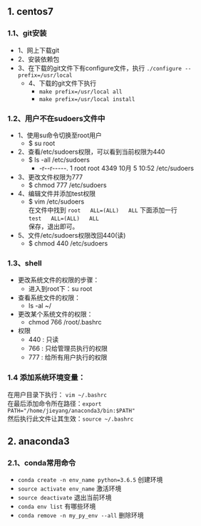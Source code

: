 ## 1. centos7
### 1.1、git安装
- 1、网上下载git
- 2、安装依赖包
- 3、在下载的git文件下有configure文件，执行 `./configure --prefix=/usr/local`
  - 4、下载的git文件下执行
    - `make prefix=/usr/local all`
    - `make prefix=/usr/local install`
  
### 1.2、用户不在sudoers文件中
- 1、使用su命令切换至root用户  
  - $ su root
- 2、查看/etc/sudoers权限，可以看到当前权限为440
  - $ ls -all /etc/sudoers
     - -r--r-----. 1 root root 4349 10月  5 10:52 /etc/sudoers
- 3、更改文件权限为777
  - $ chmod 777 /etc/sudoers
- 4、编辑文件并添加test权限
  - $ vim /etc/sudoers  
    在文件中找到 `root   ALL=(ALL)   ALL` 下面添加一行  
        `test   ALL=(ALL)   ALL`  
    保存，退出即可。
- 5、文件/etc/sudoers权限改回440(读)
  - $ chmod 440 /etc/sudoers
  
### 1.3、shell
- 更改系统文件的权限的步骤：
  - 进入到root下：su root
- 查看系统文件的权限：
  - ls -al  ~/
- 更改某个系统文件的权限：
  - chmod 766 /root/.bashrc
- 权限
  - 440 : 只读
  - 766 : 只给管理员执行的权限
  - 777 : 给所有用户执行的权限
  
### 1.4 添加系统环境变量：
在用户目录下执行： `vim ~/.bashrc`  
在最后添加命令所在路径：`export PATH="/home/jieyang/anaconda3/bin:$PATH"`  
然后执行此文件让其生效：`source ~/.bashrc`


## 2. anaconda3
### 2.1、conda常用命令
- `conda create -n env_name python=3.6.5`    创建环境
- `source activate env_name`	激活环境
- `source deactivate`		退出当前环境
- `conda env list`	有哪些环境
- `conda remove -n my_py_env --all`    删除环境